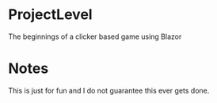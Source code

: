# ProjectLevel
The beginnings of a clicker based game using Blazor

# Notes
This is just for fun and I do not guarantee this ever gets done.